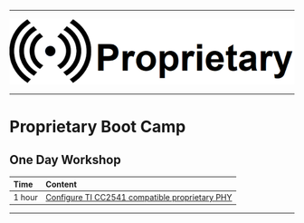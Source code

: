 ********
![Proprietary](files/logo_pr.png)
********

# Proprietary Boot Camp

## One Day Workshop
| Time | Content |  
|:---- |:----|    
| 1 hour | [Configure TI CC2541 compatible proprietary PHY](Configure-TI-CC2541-compatible-proprietary-PHY)|
********